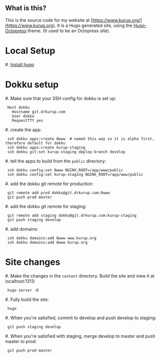 What is this?
-------------

This is the source code for my website at [https://www.kurup.org/](https://www.kurup.org). It is a
Hugo generated site, using the [Hugo-Octopress](https://themes.gohugo.io/hugo-octopress/) theme. (It
used to be an Octopress site).

Local Setup
===========

#. [Install hugo](https://gohugo.io/getting-started/installing/)


Dokku setup
===========

#. Make sure that your SSH config for dokku is set up:

     Host dokku
       Hostname git.drkurup.com
       User dokku
       RequestTTY yes

#. create the app:

     ssh dokku apps:create 0www  # named this way so it is alpha first, therefore default for dokku
     ssh dokku apps:create kurup-staging
     ssh dokku git:set kurup-staging deploy-branch develop

#. tell the apps to build from the `public` directory:

     ssh dokku config:set 0www NGINX_ROOT=/app/www/public
     ssh dokku config:set kurup-staging NGINX_ROOT=/app/www/public

#. add the dokku git remote for production:

     git remote add prod dokku@git.drkurup.com:0www
     git push prod master

#. add the dokku git remote for staging:

     git remote add staging dokku@git.drkurup.com:kurup-staging
     git push staging develop

#. add domains:

     ssh dokku domains:add 0www www.kurup.org
     ssh dokku domains:add 0www kurup.org


Site changes
============

#. Make the changes in the `content` directory. Build the site and view it at localhost:1313:

     hugo server -D

#. Fully build the site:

     hugo

#. When you're satisfied, commit to develop and push develop to staging:

     git push staging develop

#. When you're satisfied with staging, merge develop to master and push master to prod:

     git push prod master
